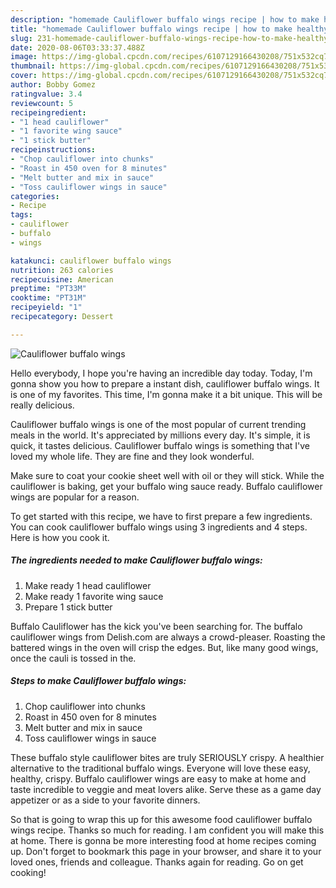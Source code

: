 ```yaml
---
description: "homemade Cauliflower buffalo wings recipe | how to make healthy Cauliflower buffalo wings"
title: "homemade Cauliflower buffalo wings recipe | how to make healthy Cauliflower buffalo wings"
slug: 231-homemade-cauliflower-buffalo-wings-recipe-how-to-make-healthy-cauliflower-buffalo-wings
date: 2020-08-06T03:33:37.488Z
image: https://img-global.cpcdn.com/recipes/6107129166430208/751x532cq70/cauliflower-buffalo-wings-recipe-main-photo.jpg
thumbnail: https://img-global.cpcdn.com/recipes/6107129166430208/751x532cq70/cauliflower-buffalo-wings-recipe-main-photo.jpg
cover: https://img-global.cpcdn.com/recipes/6107129166430208/751x532cq70/cauliflower-buffalo-wings-recipe-main-photo.jpg
author: Bobby Gomez
ratingvalue: 3.4
reviewcount: 5
recipeingredient:
- "1 head cauliflower"
- "1 favorite wing sauce"
- "1 stick butter"
recipeinstructions:
- "Chop cauliflower into chunks"
- "Roast in 450 oven for 8 minutes"
- "Melt butter and mix in sauce"
- "Toss cauliflower wings in sauce"
categories:
- Recipe
tags:
- cauliflower
- buffalo
- wings

katakunci: cauliflower buffalo wings 
nutrition: 263 calories
recipecuisine: American
preptime: "PT33M"
cooktime: "PT31M"
recipeyield: "1"
recipecategory: Dessert

---
```



![Cauliflower buffalo wings](https://img-global.cpcdn.com/recipes/6107129166430208/751x532cq70/cauliflower-buffalo-wings-recipe-main-photo.jpg)

Hello everybody, I hope you're having an incredible day today. Today, I'm gonna show you how to prepare a instant dish, cauliflower buffalo wings. It is one of my favorites. This time, I'm gonna make it a bit unique. This will be really delicious.

Cauliflower buffalo wings is one of the most popular of current trending meals in the world. It's appreciated by millions every day. It's simple, it is quick, it tastes delicious. Cauliflower buffalo wings is something that I've loved my whole life. They are fine and they look wonderful.

Make sure to coat your cookie sheet well with oil or they will stick. While the cauliflower is baking, get your buffalo wing sauce ready. Buffalo cauliflower wings are popular for a reason.


To get started with this recipe, we have to first prepare a few ingredients. You can cook cauliflower buffalo wings using 3 ingredients and 4 steps. Here is how you cook it.

<!--inarticleads1-->

##### The ingredients needed to make Cauliflower buffalo wings:

1. Make ready 1 head cauliflower
1. Make ready 1 favorite wing sauce
1. Prepare 1 stick butter


Buffalo Cauliflower has the kick you&#39;ve been searching for. The buffalo cauliflower wings from Delish.com are always a crowd-pleaser. Roasting the battered wings in the oven will crisp the edges. But, like many good wings, once the cauli is tossed in the. 

<!--inarticleads2-->

##### Steps to make Cauliflower buffalo wings:

1. Chop cauliflower into chunks
1. Roast in 450 oven for 8 minutes
1. Melt butter and mix in sauce
1. Toss cauliflower wings in sauce


These buffalo style cauliflower bites are truly SERIOUSLY crispy. A healthier alternative to the traditional buffalo wings. Everyone will love these easy, healthy, crispy. Buffalo cauliflower wings are easy to make at home and taste incredible to veggie and meat lovers alike. Serve these as a game day appetizer or as a side to your favorite dinners. 

So that is going to wrap this up for this awesome food cauliflower buffalo wings recipe. Thanks so much for reading. I am confident you will make this at home. There is gonna be more interesting food at home recipes coming up. Don't forget to bookmark this page in your browser, and share it to your loved ones, friends and colleague. Thanks again for reading. Go on get cooking!
